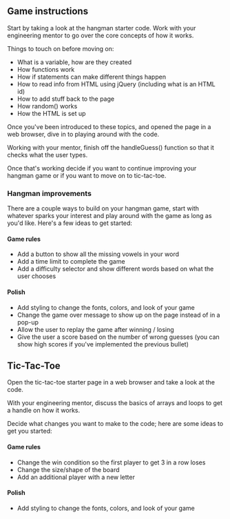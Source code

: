 ## Game instructions

Start by taking a look at the hangman starter code. Work with your engineering mentor to go over the core concepts of how it works.

Things to touch on before moving on: 
* What is a variable, how are they created
* How functions work
* How if statements can make different things happen
* How to read info from HTML using jQuery (including what is an HTML id)
* How to add stuff back to the page
* How random() works
* How the HTML is set up

Once you've been introduced to these topics, and opened the page in a web browser, dive in to playing around with the code.

Working with your mentor, finish off the handleGuess() function so that it checks what the user types.

Once that's working decide if you want to continue improving your hangman game or if you want to move on to tic-tac-toe.

### Hangman improvements

There are a couple ways to build on your hangman game, start with whatever sparks your interest and play around with the game as long as you'd like. Here's a few ideas to get started:

#### Game rules
* Add a button to show all the missing vowels in your word
* Add a time limit to complete the game
* Add a difficulty selector and show different words based on what the user chooses

#### Polish
* Add styling to change the fonts, colors, and look of your game
* Change the game over message to show up on the page instead of in a pop-up
* Allow the user to replay the game after winning / losing
* Give the user a score based on the number of wrong guesses (you can show high scores if you've implemented the previous bullet)

## Tic-Tac-Toe

Open the tic-tac-toe starter page in a web browser and take a look at the code.

With your engineering mentor, discuss the basics of arrays and loops to get a handle on how it works.

Decide what changes you want to make to the code; here are some ideas to get you started:

#### Game rules
* Change the win condition so the first player to get 3 in a row loses
* Change the size/shape of the board
* Add an additional player with a new letter

#### Polish
* Add styling to change the fonts, colors, and look of your game

